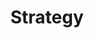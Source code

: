 ---
title: Strategy
service: MVP Definition & Creation
description: Whatever stage you’re at, we can help you figure out <a href="http://andrewchen.co/when-has-a-consumer-startup-hit-productmarket-fit/" target="_blank">what the market looks like</a> around your idea and how you can best tackle it. And we can help you prepare for the future as that market evolves.
image: ../images/services-illustrations/icon-strategy.svg
sortOrder: 1
---